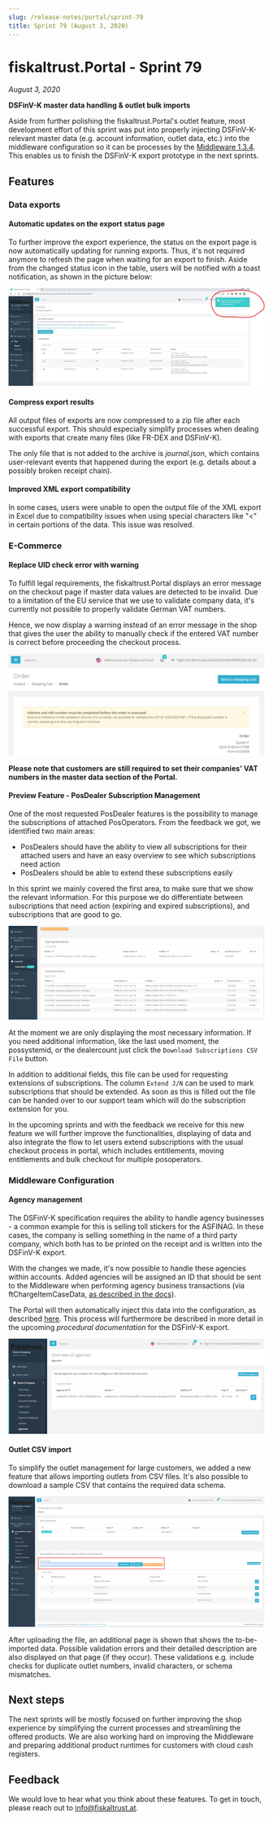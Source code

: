 ```yaml
---
slug: /release-notes/portal/sprint-79
title: Sprint 79 (August 3, 2020)
---
```


# fiskaltrust.Portal - Sprint 79
_August 3, 2020_

**DSFinV-K master data handling & outlet bulk imports**

Aside from further polishing the fiskaltrust.Portal's outlet feature, most development effort of this sprint was put into properly injecting DSFinV-K-relevant master data (e.g. account information, outlet data, etc.) into the middleware configuration so it can be processes by the [Middleware 1.3.4](../middleware/middleware-1.3.4.md). This enables us to finish the DSFinV-K export prototype in the next sprints.

## Features

### Data exports

#### Automatic updates on the export status page
To further improve the export experience, the status on the export page is now automatically updating for running exports. Thus, it's not required anymore to refresh the page when waiting for an export to finish. Aside from the changed status icon in the table, users will be notified with a toast notification, as shown in the picture below:

![export-page-refresh](images/sprint-79/export-page-refresh.jpg)

#### Compress export results
All output files of exports are now compressed to a zip file after each successful export. This should especially simplify processes when dealing with exports that create many files (like FR-DEX and DSFinV-K).

The only file that is not added to the archive is _journal.json_, which contains user-relevant events that happened during the export (e.g. details about a possibly broken receipt chain).

#### Improved XML export compatibility
In some cases, users were unable to open the output file of the XML export in Excel due to compatibility issues when using special characters like "<" in certain portions of the data. This issue was resolved.

### E-Commerce

#### Replace UID check error with warning
To fulfill legal requirements, the fiskaltrust.Portal displays an error message on the checkout page if master data values are detected to be invalid. Due to a limitation of the EU service that we use to validate company data, it's currently not possible to properly validate German VAT numbers. 

Hence, we now display a warning instead of an error message in the shop that gives the user the ability to manually check if the entered VAT number is correct before proceeding the checkout process.

![outlet-csv-import](images/sprint-79/shop-uid-warning.png)

**Please note that customers are still required to set their companies' VAT numbers in the master data section of the Portal.**

#### **Preview Feature** - PosDealer Subscription Management
One of the most requested PosDealer features is the possibility to manage the subscriptions of attached PosOperators. From the feedback we got, we identified two main areas:

- PosDealers should have the ability to view all subscriptions for their attached users and have an easy overview to see which subscriptions need action
- PosDealers should be able to extend these subscriptions easily

In this sprint we mainly covered the first area, to make sure that we show the relevant information. For this purpose we do differentiate between subscriptions that need action (expiring and expired subscriptions), and subscriptions that are good to go. 

![subscription-management](images/sprint-79/subscription-management.png)

At the moment we are only displaying the most necessary information. If you need additional information, like the last used moment, the possystemid, or the dealercount just click the `Download Subscriptions CSV File` button. 

In addition to additional fields, this file can be used for requesting extensions of subscriptions. The column `Extend J/N` can be used to mark subscriptions that should be extended. As soon as this is filled out the file can be handed over to our support team which will do the subscription extension for you. 

In the upcoming sprints and with the feedback we receive for this new feature we will further improve the functionalities, displaying of data and also integrate the flow to let users extend subscriptions with the usual checkout process in portal, which includes entitlements, moving entitlements and bulk checkout for multiple posoperators.

### Middleware Configuration

#### Agency management
The DSFinV-K specification requires the ability to handle agency businesses - a common example for this is selling toll stickers for the ASFINAG. In these cases, the company is selling something in the name of a third party company, which both has to be printed on the receipt and is written into the DSFinV-K export.

With the changes we made, it's now possible to handle these agencies within accounts. Added agencies will be assigned an ID that should be sent to the Middleware when performing agency business transactions (via ftChargeItemCaseData, [as described in the docs](https://docs.fiskaltrust.cloud/doc/interface-doc/doc/appendix-de-kassensichv/data-structures/data-structures.html#charge-items-entry)).

The Portal will then automatically inject this data into the configuration, as described [here](../middleware/middleware-1.3.4.md). This process will furthermore be described in more detail in the upcoming _procedural documentation_ for the DSFinV-K export.

![agencies](images/sprint-79/agencies.png)

#### Outlet CSV import
To simplify the outlet management for large customers, we added a new feature that allows importing outlets from CSV files. It's also possible to download a sample CSV that contains the required data schema.

![outlet-csv-import](images/sprint-79/outlet-csv-import.png)

After uploading the file, an additional page is shown that shows the to-be-imported data. Possible validation errors and their detailed description are also displayed on that page (if they occur). These validations e.g. include checks for duplicate outlet numbers, invalid characters, or schema mismatches.

## Next steps
The next sprints will be mostly focused on further improving the shop experience by simplifying the current processes and streamlining the offered products. We are also working hard on improving the Middleware and preparing additional product runtimes for customers with cloud cash registers.

## Feedback
We would love to hear what you think about these features. To get in touch, please reach out to [info@fiskaltrust.at](mailto:info@fiskaltrust.at).
